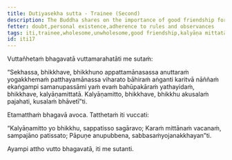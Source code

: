 ```yaml
---
title: Dutiyasekha sutta - Trainee (Second)
description: The Buddha shares on the importance of good friendship for a trainee bhikkhu.
fetter: doubt,personal existence,adherence to rules and observances
tags: iti,trainee,wholesome,unwholesome,good friendship,kalyāṇa mittatā
id: iti17
---
```


Vuttañhetaṁ bhagavatā vuttamarahatāti me sutaṁ:

“Sekhassa, bhikkhave, bhikkhuno appattamānasassa anuttaraṁ yogakkhemaṁ patthayamānassa viharato bāhiraṁ aṅganti karitvā nāññaṁ ekaṅgampi samanupassāmi yaṁ evaṁ bahūpakāraṁ yathayidaṁ, bhikkhave, kalyāṇamittatā. Kalyāṇamitto, bhikkhave, bhikkhu akusalaṁ pajahati, kusalaṁ bhāvetī”ti.

Etamatthaṁ bhagavā avoca. Tatthetaṁ iti vuccati:

“Kalyāṇamitto yo bhikkhu,
sappatisso sagāravo;
Karaṁ mittānaṁ vacanaṁ,
sampajāno patissato;
Pāpuṇe anupubbena,
sabbasaṁyojanakkhayan”ti.

Ayampi attho vutto bhagavatā, iti me sutanti.